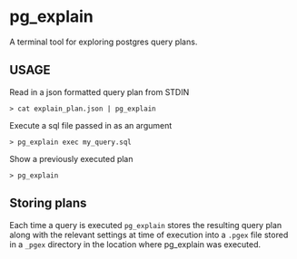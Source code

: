 # pg_explain

A terminal tool for exploring postgres query plans.

## USAGE

Read in a json formatted query plan from STDIN

```
> cat explain_plan.json | pg_explain
```

Execute a sql file passed in as an argument

```
> pg_explain exec my_query.sql
```

Show a previously executed plan

```
> pg_explain
```

## Storing plans

Each time a query is executed `pg_explain` stores the resulting query plan
along with the relevant settings at time of execution into a `.pgex` file
stored in a `_pgex` directory in the location where pg_explain was executed.
